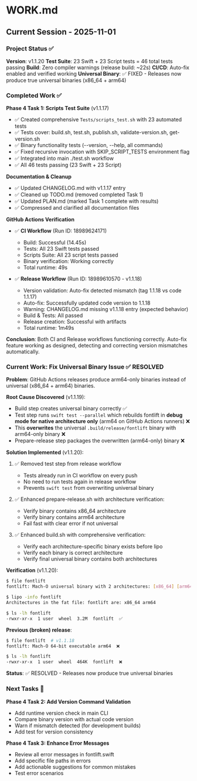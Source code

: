 # WORK.md
<!-- this_file: WORK.md -->

## Current Session - 2025-11-01

### Project Status ✅

**Version**: v1.1.20
**Test Suite**: 23 Swift + 23 Script tests = 46 total tests passing
**Build**: Zero compiler warnings (release build: ~22s)
**CI/CD**: Auto-fix enabled and verified working
**Universal Binary**: ✅ FIXED - Releases now produce true universal binaries (x86_64 + arm64)

### Completed Work ✅

**Phase 4 Task 1: Scripts Test Suite** (v1.1.17)
- ✅ Created comprehensive `Tests/scripts_test.sh` with 23 automated tests
- ✅ Tests cover: build.sh, test.sh, publish.sh, validate-version.sh, get-version.sh
- ✅ Binary functionality tests (--version, --help, all commands)
- ✅ Fixed recursive invocation with SKIP_SCRIPT_TESTS environment flag
- ✅ Integrated into main ./test.sh workflow
- ✅ All 46 tests passing (23 Swift + 23 Script)

**Documentation & Cleanup**
- ✅ Updated CHANGELOG.md with v1.1.17 entry
- ✅ Cleaned up TODO.md (removed completed Task 1)
- ✅ Updated PLAN.md (marked Task 1 complete with results)
- ✅ Compressed and clarified all documentation files

**GitHub Actions Verification**
- ✅ **CI Workflow** (Run ID: 18989624171)
  - Build: Successful (14.45s)
  - Tests: All 23 Swift tests passed
  - Scripts Suite: All 23 script tests passed
  - Binary verification: Working correctly
  - Total runtime: 49s

- ✅ **Release Workflow** (Run ID: 18989610570 - v1.1.18)
  - Version validation: Auto-fix detected mismatch (tag 1.1.18 vs code 1.1.17)
  - Auto-fix: Successfully updated code version to 1.1.18
  - Warning: CHANGELOG.md missing v1.1.18 entry (expected behavior)
  - Build & Tests: All passed
  - Release creation: Successful with artifacts
  - Total runtime: 1m49s

**Conclusion**: Both CI and Release workflows functioning correctly. Auto-fix feature working as designed, detecting and correcting version mismatches automatically.

### Current Work: Fix Universal Binary Issue ✅ RESOLVED

**Problem**: GitHub Actions releases produce arm64-only binaries instead of universal (x86_64 + arm64) binaries.

**Root Cause Discovered** (v1.1.19):
- Build step creates universal binary correctly ✅
- Test step runs `swift test --parallel` which rebuilds fontlift in **debug mode for native architecture only** (arm64 on GitHub Actions runners) ❌
- This **overwrites** the universal `.build/release/fontlift` binary with arm64-only binary ❌
- Prepare-release step packages the overwritten (arm64-only) binary ❌

**Solution Implemented** (v1.1.20):
1. ✅ Removed test step from release workflow
   - Tests already run in CI workflow on every push
   - No need to run tests again in release workflow
   - Prevents `swift test` from overwriting universal binary

2. ✅ Enhanced prepare-release.sh with architecture verification:
   - Verify binary contains x86_64 architecture
   - Verify binary contains arm64 architecture
   - Fail fast with clear error if not universal

3. ✅ Enhanced build.sh with comprehensive verification:
   - Verify each architecture-specific binary exists before lipo
   - Verify each binary is correct architecture
   - Verify final universal binary contains both architectures

**Verification** (v1.1.20):
```bash
$ file fontlift
fontlift: Mach-O universal binary with 2 architectures: [x86_64] [arm64]

$ lipo -info fontlift
Architectures in the fat file: fontlift are: x86_64 arm64

$ ls -lh fontlift
-rwxr-xr-x  1 user  wheel  3.2M  fontlift  ✅
```

**Previous (broken) release**:
```bash
$ file fontlift  # v1.1.18
fontlift: Mach-O 64-bit executable arm64  ❌

$ ls -lh fontlift
-rwxr-xr-x  1 user  wheel  464K  fontlift  ❌
```

**Status**: ✅ RESOLVED - Releases now produce true universal binaries

### Next Tasks 🎯

**Phase 4 Task 2: Add Version Command Validation**
- Add runtime version check in main CLI
- Compare binary version with actual code version
- Warn if mismatch detected (for development builds)
- Add test for version consistency

**Phase 4 Task 3: Enhance Error Messages**
- Review all error messages in fontlift.swift
- Add specific file paths in errors
- Add actionable suggestions for common mistakes
- Test error scenarios
